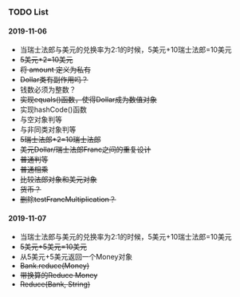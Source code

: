 ### TODO List

#### 2019-11-06
* 当瑞士法郎与美元的兑换率为2:1的时候，5美元+10瑞士法郎=10美元
* ~~5美元*2=10美元~~
* ~~将 amount 定义为私有~~
* ~~Dollar类有副作用吗？~~
* 钱数必须为整数？
* ~~实现equals()函数，使得Dollar成为数值对象~~
* 实现hashCode()函数
* 与空对象判等
* 与非同类对象判等
* ~~5瑞士法郎*2=10瑞士法郎~~
* ~~美元Dollar/瑞士法郎Franc之间的重复设计~~
* ~~普通判等~~
* ~~普通相乘~~
* ~~比较法郎对象和美元对象~~
* ~~货币？~~
* ~~删除testFrancMultiplication？~~

#### 2019-11-07
* 当瑞士法郎与美元的兑换率为2:1的时候，5美元+10瑞士法郎=10美元
* ~~5美元+5美元=10美元~~
* 从5美元+5美元返回一个Money对象
* ~~Bank.reduce(Money)~~
* ~~带换算的Reduce Money~~
* ~~Reduce(Bank, String)~~
